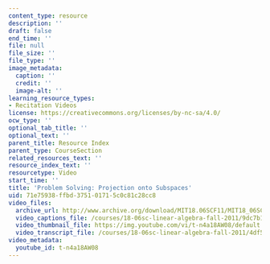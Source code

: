 ```yaml
---
content_type: resource
description: ''
draft: false
end_time: ''
file: null
file_size: ''
file_type: ''
image_metadata:
  caption: ''
  credit: ''
  image-alt: ''
learning_resource_types:
- Recitation Videos
license: https://creativecommons.org/licenses/by-nc-sa/4.0/
ocw_type: ''
optional_tab_title: ''
optional_text: ''
parent_title: Resource Index
parent_type: CourseSection
related_resources_text: ''
resource_index_text: ''
resourcetype: Video
start_time: ''
title: 'Problem Solving: Projection onto Subspaces'
uid: 71e75938-ffbd-3751-0171-5c0c81c28cc8
video_files:
  archive_url: http://www.archive.org/download/MIT18.06SCF11/MIT18_06SC_110706_N1_300k.mp4
  video_captions_file: /courses/18-06sc-linear-algebra-fall-2011/9dc7b19c30515c7a81f0ceea3938a738_t-n4a18AW08.vtt
  video_thumbnail_file: https://img.youtube.com/vi/t-n4a18AW08/default.jpg
  video_transcript_file: /courses/18-06sc-linear-algebra-fall-2011/4df51fb0fea8c14941e59ccf240e4a63_t-n4a18AW08.pdf
video_metadata:
  youtube_id: t-n4a18AW08
---
```

